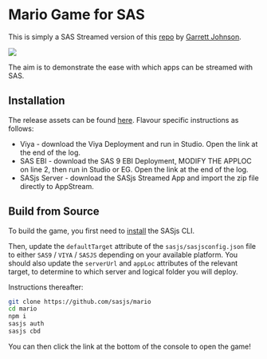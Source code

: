 # Mario Game for SAS

This is simply a SAS Streamed version of this [repo](https://github.com/reruns/mario) by [Garrett Johnson](https://www.linkedin.com/in/garretttjohnson/).

![](https://sasjs.io/img/mario.png)

The aim is to demonstrate the ease with which apps can be streamed with SAS.

## Installation
The release assets can be found [here](https://github.com/sasjs/mario/releases).  Flavour specific instructions as follows:

* Viya - download the Viya Deployment and run in Studio.  Open the link at the end of the log.
* SAS EBI - download the SAS 9 EBI Deployment, MODIFY THE APPLOC on line 2, then run in Studio or EG.  Open the link at the end of the log.
* SASjs Server - download the SASjs Streamed App and import the zip file directly to AppStream.

## Build from Source
To build the game, you first need to [install](https://cli.sasjs.io/installation) the SASjs CLI.

Then, update the `defaultTarget` attribute of the `sasjs/sasjsconfig.json` file to either `SAS9` / `VIYA` / `SASJS` depending on your available platform.  You should also update the `serverUrl` and `appLoc` attributes of the relevant target, to determine to which server and logical folder you will deploy.

Instructions thereafter:

```bash
git clone https://github.com/sasjs/mario
cd mario
npm i
sasjs auth
sasjs cbd
```

You can then click the link at the bottom of the console to open the game!




